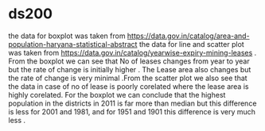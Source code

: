 # ds200
the data for boxplot was taken from https://data.gov.in/catalog/area-and-population-haryana-statistical-abstract
the data for line and scatter plot was taken from https://data.gov.in/catalog/yearwise-expiry-mining-leases . 
From the boxplot we can see that No of leases changes from year to year but the rate of change is initially higher .
The Lease area also changes but the rate of change is very minimal .From the scatter plot we also see that the data in case of no of lease is poorly corelated where the lease area is highly corelated.
For the boxplot we can conclude that the highest population in the districts in 2011 is far more than median but this difference is less for 2001 and 1981, and for 1951 and 1901 this difference is very much less .
